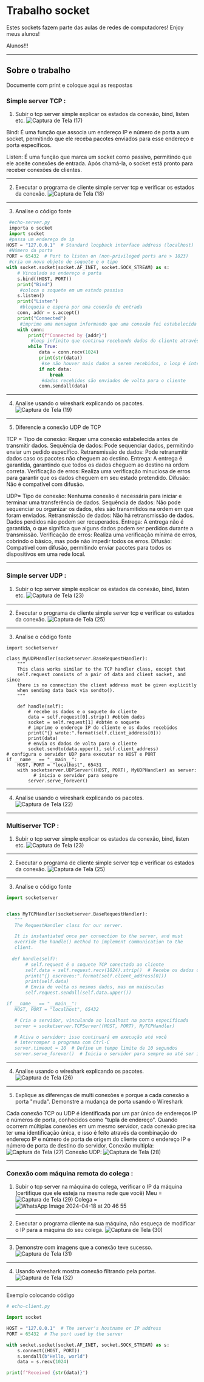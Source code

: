# Trabalho socket

Estes sockets fazem parte das aulas de redes de computadores!
Enjoy meus alunos!

Alunos!!!
***
## Sobre o trabalho

Documente com print e coloque aqui as respostas

### Simple server TCP :

1) Subir o tcp server simple explicar os estados da conexão, bind, listen etc.
 ![Captura de Tela (17)](https://github.com/morganananana/Fundatec-2024-Aula-Socket/assets/130008630/b798e6c0-da8d-491b-901a-43844230b836)

Bind: É uma função que associa um endereço IP e número de porta a um socket, permitindo que ele receba pacotes enviados para esse endereço e porta específicos.

Listen: É uma função que marca um socket como passivo, permitindo que ele aceite conexões de entrada. Após chamá-la, o socket está pronto para receber conexões de clientes.
***
2) Executar o programa de cliente simple server tcp e verificar os estados da conexão.
![Captura de Tela (18)](https://github.com/morganananana/Fundatec-2024-Aula-Socket/assets/130008630/b79e6888-1675-411f-9ff7-4c77de2430e3)
***
3) Analise o código fonte
```python
 #echo-server.py
 importa o socket
 import socket
 #passa um endereço de ip
HOST = "127.0.0.1"  # Standard loopback interface address (localhost)
 #Número da porta
PORT = 65432  # Port to listen on (non-privileged ports are > 1023)
 #cria um novo objeto de soquete e o tipo
with socket.socket(socket.AF_INET, socket.SOCK_STREAM) as s:
    # Vinculado ao endereço e porta 
    s.bind((HOST, PORT))
    print("Bind")
     #coloca o soquete em um estado passivo
    s.listen()
    print("Listen")
     #bloqueia e espera por uma conexão de entrada
    conn, addr = s.accept()
    print("Connected")
     #imprime uma mensagem informando que uma conexão foi estabelecida e mostra o endereço do cliente
    with conn:
        print(f"Connected by {addr}")
         #loop infinito que continua recebendo dados do cliente através do soquete
        while True:
            data = conn.recv(1024)
            print(str(data))
             #se não houver mais dados a serem recebidos, o loop é interrompido
            if not data:
                break
             #dados recebidos são enviados de volta para o cliente
            conn.sendall(data)
```
***
4) Analise usando o wireshark explicando os pacotes.
![Captura de Tela (19)](https://github.com/morganananana/Fundatec-2024-Aula-Socket/assets/130008630/3bf36115-6285-48d0-b6b8-ec5bb3fd8531)
***
5) Diferencie a conexão UDP de TCP
   
TCP =
Tipo de conexão: Requer uma conexão estabelecida antes de transmitir dados.
Sequência de dados: Pode sequenciar dados, permitindo enviar um pedido específico.
Retransmissão de dados: Pode retransmitir dados caso os pacotes não cheguem ao destino.
Entrega: A entrega é garantida, garantindo que todos os dados cheguem ao destino na ordem correta.
Verificação de erros: Realiza uma verificação minuciosa de erros para garantir que os dados cheguem em seu estado pretendido.
Difusão: Não é compatível com difusão.

UDP=
Tipo de conexão: Nenhuma conexão é necessária para iniciar e terminar uma transferência de dados.
Sequência de dados: Não pode sequenciar ou organizar os dados, eles são transmitidos na ordem em que foram enviados.
Retransmissão de dados: Não há retransmissão de dados. Dados perdidos não podem ser recuperados.
Entrega: A entrega não é garantida, o que significa que alguns dados podem ser perdidos durante a transmissão.
Verificação de erros: Realiza uma verificação mínima de erros, cobrindo o básico, mas pode não impedir todos os erros.
Difusão: Compatível com difusão, permitindo enviar pacotes para todos os dispositivos em uma rede local.
***
### Simple server UDP :

1) Subir o tcp server simple explicar os estados da conexão, bind, listen etc.
![Captura de Tela (23)](https://github.com/morganananana/Fundatec-2024-Aula-Socket/assets/130008630/eceecf4e-3c38-40d0-a924-92c73361439d)
***
2) Executar o programa de cliente simple server tcp e verificar os estados da conexão.
![Captura de Tela (25)](https://github.com/morganananana/Fundatec-2024-Aula-Socket/assets/130008630/74837b03-f155-42f8-9365-54ad3b13a495)
***
3) Analise o código fonte
``` phyton
import socketserver

class MyUDPHandler(socketserver.BaseRequestHandler):
    """
    This class works similar to the TCP handler class, except that
    self.request consists of a pair of data and client socket, and since
    there is no connection the client address must be given explicitly
    when sending data back via sendto().
    """

    def handle(self):
        # recebe os dados e o soquete do cliente
        data = self.request[0].strip() #obtém dados
        socket = self.request[1] #obtém o soquete
        # imprime o endereço IP do cliente e os dados recebidos
        print("{} wrote:".format(self.client_address[0]))
        print(data)
        # envia os dados de volta para o cliente   
        socket.sendto(data.upper(), self.client_address)
# configura o servidor UDP para executar no HOST e PORT 
if __name__ == "__main__":
    HOST, PORT = "localhost", 65431
    with socketserver.UDPServer((HOST, PORT), MyUDPHandler) as server:
          # inicia o servidor para sempre 
        server.serve_forever()
```
***
4) Analise usando o wireshark explicando os pacotes.
![Captura de Tela (22)](https://github.com/morganananana/Fundatec-2024-Aula-Socket/assets/130008630/e9be5ddb-d087-43a0-b068-dd09e053aa42)
***

### Multiserver TCP :
1) Subir o tcp server simple explicar os estados da conexão, bind, listen etc.
 ![Captura de Tela (23)](https://github.com/morganananana/Fundatec-2024-Aula-Socket/assets/130008630/259f9035-85f2-4be2-b709-85d738d71e7a)
***
2) Executar o programa de cliente simple server tcp e verificar os estados da conexão.
![Captura de Tela (25)](https://github.com/morganananana/Fundatec-2024-Aula-Socket/assets/130008630/5f7b8340-8bc4-4013-881d-a11821be1979)
***
3) Analise o código fonte
 ```python
import socketserver


class MyTCPHandler(socketserver.BaseRequestHandler):
    """
    The RequestHandler class for our server.

    It is instantiated once per connection to the server, and must
    override the handle() method to implement communication to the
    client.
  
   def handle(self):
        # self.request é o soquete TCP conectado ao cliente
        self.data = self.request.recv(1024).strip()  # Recebe os dados do cliente
        print("{} escreveu:".format(self.client_address[0]))
        print(self.data)
        # Envia de volta os mesmos dados, mas em maiúsculas
        self.request.sendall(self.data.upper())

if __name__ == "__main__":
    HOST, PORT = "localhost", 65432

    # Cria o servidor, vinculando ao localhost na porta especificada
    server = socketserver.TCPServer((HOST, PORT), MyTCPHandler)

    # Ativa o servidor; isso continuará em execução até você
    # interromper o programa com Ctrl-C
    server.timeout = 10  # Define um tempo limite de 10 segundos
    server.serve_forever()  # Inicia o servidor para sempre ou até ser interrompido
```
***
4) Analise usando o wireshark explicando os pacotes.
   ![Captura de Tela (26)](https://github.com/morganananana/Fundatec-2024-Aula-Socket/assets/130008630/ab22de6d-0190-4dfa-9aa5-fa5436ad0925)
 ***
5) Explique as diferenças de multi conexões e porque a cada conexão a porta "muda". Demonstre a mudança de porta usando o Wireshark
   
Cada conexão TCP ou UDP é identificada por um par único de endereços IP e números de porta, conhecidos como "tupla de endereço". Quando ocorrem múltiplas conexões em um mesmo servidor, cada conexão precisa ter uma identificação única, e isso é feito através da combinação do endereço IP e número de porta de origem do cliente com o endereço IP e número de porta de destino do servidor.
Conexão multipla:
![Captura de Tela (27)](https://github.com/morganananana/Fundatec-2024-Aula-Socket/assets/130008630/e2781c55-147a-4ec9-8906-2bdc238217a3)
Conexão UDP:
![Captura de Tela (28)](https://github.com/morganananana/Fundatec-2024-Aula-Socket/assets/130008630/a4a80107-366c-4752-95e9-b90424b83a13)
***
### Conexão com máquina remota do colega :

1) Subir o tcp server na máquina do colega, verificar o IP da máquina (certifique que ele esteja na mesma rede que você)
   Meu =
 ![Captura de Tela (29)](https://github.com/morganananana/Fundatec-2024-Aula-Socket/assets/130008630/c6629aa8-f38e-424d-b69a-81155cf72b98)
  Colega =
![WhatsApp Image 2024-04-18 at 20 46 55](https://github.com/morganananana/Fundatec-2024-Aula-Socket/assets/130008630/fff794a1-821e-41a3-b762-7b650a431695)

   ***
3) Executar o programa cliente na sua máquina, não esqueça de modificar o IP para a máquina do seu colega.
   ![Captura de Tela (30)](https://github.com/morganananana/Fundatec-2024-Aula-Socket/assets/130008630/5b056af1-7409-488d-9f40-dadf73a1de92)
***
3) Demonstre com imagens que a conexão teve sucesso.
   ![Captura de Tela (31)](https://github.com/morganananana/Fundatec-2024-Aula-Socket/assets/130008630/049aa99a-f842-4639-90c0-20ec0f99ec73)
***
4) Usando wireshark mostra conexão filtrando pela portas.
![Captura de Tela (32)](https://github.com/morganananana/Fundatec-2024-Aula-Socket/assets/130008630/606917ce-cc94-4545-8d0f-d1ce28e38c85)

***
Exemplo colocando código

```python
# echo-client.py

import socket

HOST = "127.0.0.1"  # The server's hostname or IP address
PORT = 65432  # The port used by the server

with socket.socket(socket.AF_INET, socket.SOCK_STREAM) as s:
    s.connect((HOST, PORT))
    s.sendall(b"Hello, world")
    data = s.recv(1024)

print(f"Received {str(data)}")
```



